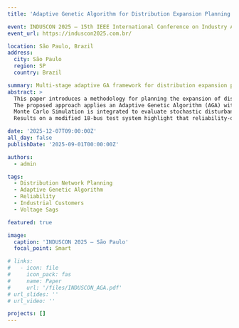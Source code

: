 ```yaml
---
title: 'Adaptive Genetic Algorithm for Distribution Expansion Planning Considering Sensitive Industrial Customers'

event: INDUSCON 2025 — 15th IEEE International Conference on Industry Applications
event_url: https://induscon2025.com.br/

location: São Paulo, Brazil
address:
  city: São Paulo
  region: SP
  country: Brazil

summary: Multi-stage adaptive GA framework for distribution expansion planning, incorporating reliability and power quality for sensitive industrial customers.
abstract: >
  This paper introduces a methodology for planning the expansion of distribution networks with an emphasis on reliability and service quality for sensitive industrial customers. 
  The proposed approach applies an Adaptive Genetic Algorithm (AGA) with elitism, adaptive mutation, and dynamic recombination to balance investment cost, electrical losses, and financial penalties due to inadequate service continuity. 
  Monte Carlo Simulation is integrated to evaluate stochastic disturbances, reliability indices (SAIDI, SAIFI, CCIFI, CCIDI), and economic losses from voltage sags and interruptions. 
  Results on a modified 18-bus test system highlight that reliability-oriented planning improves individual reliability indices, reduces overall losses, and enhances system resilience under industrial demand growth.

date: '2025-12-07T09:00:00Z'
all_day: false
publishDate: '2025-09-01T00:00:00Z'

authors:
  - admin

tags:
  - Distribution Network Planning
  - Adaptive Genetic Algorithm
  - Reliability
  - Industrial Customers
  - Voltage Sags

featured: true

image:
  caption: 'INDUSCON 2025 — São Paulo'
  focal_point: Smart

# links:
#   - icon: file
#     icon_pack: fas
#     name: Paper
#     url: '/files/INDUSCON_AGA.pdf'
# url_slides: ''
# url_video: ''

projects: []
---
```

